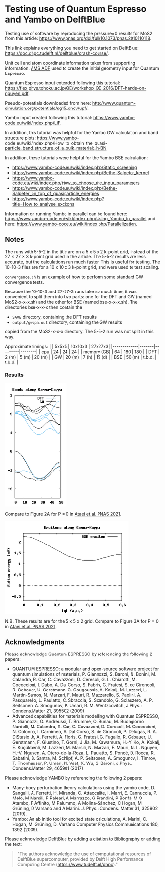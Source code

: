 # Testing use of Quantum Espresso and Yambo on DelftBlue
Testing use of software by reproducing the pressure=0 results for MoS2 from this article: https://www.pnas.org/doi/full/10.1073/pnas.2010110118.

This link explains everything you need to get started on DelftBlue: https://doc.dhpc.tudelft.nl/delftblue/crash-course/.

Unit cell and atom coordinate information taken from supporting information. [AMS ADF](https://www.scm.com/product/adf/) used to create the initial geometry input for Quantum Espresso.

Quantum Espresso input extended following this tutorial: https://flex.phys.tohoku.ac.jp/QE/workshop_QE_2016/DFT-hands-on-nguyen.pdf.

Pseudo-potentials downloaded from here: http://www.quantum-simulation.org/potentials/sg15_oncv/upf/.

Yambo input created following this tutorial: https://www.yambo-code.eu/wiki/index.php/LiF.

In addition, this tutorial was helpful for the Yambo GW  calculation and band structure plots: https://www.yambo-code.eu/wiki/index.php/How_to_obtain_the_quasi-particle_band_structure_of_a_bulk_material:_h-BN

In addition, these tutorials were helpful for the Yambo BSE calculation:
* https://www.yambo-code.eu/wiki/index.php/Static_screening
* https://www.yambo-code.eu/wiki/index.php/Bethe-Salpeter_kernel
* https://www.yambo-code.eu/wiki/index.php/How_to_choose_the_input_parameters
* https://www.yambo-code.eu/wiki/index.php/Bethe-Salpeter_on_top_of_quasiparticle_energies
* https://www.yambo-code.eu/wiki/index.php?title=How_to_analyse_excitons

Information on running Yambo in parallel can be found here: https://www.yambo-code.eu/wiki/index.php/Using_Yambo_in_parallel and here: https://www.yambo-code.eu/wiki/index.php/Parallelization.

## Notes
The runs with 5-5-2 in the title are on a 5 x 5 x 2 k-point grid, instead of the 27 × 27 × 3 k-point grid used in the article. The 5-5-2 results are less accurate, but the calculations run much faster. This is useful for testing. The 10-10-3 files are for a 10 x 10 x 3 k-point grid, and were used to test scaling.

`convergence.sh` is an example of how to perform some standard GW convergence tests.

Because the 10-10-3 and 27-27-3 runs take so much time, it was convenient to split them into two parts: one for the DFT and GW  (named MoS2-x-x-x.sh) and the other for BSE (named bse-x-x-x.sh). The directories bse-x-x-x then contain the
- `SAVE` directory, containing the DFT results
- `output/gwppa.out` directory, containing the GW results

copied from the MoS2-x-x-x directory. The 5-5-2 run was not split in this way.

Approximate timings:
|             | 5x5x5 | 10x10x3 | 27x27x3|
|-------------|-------|---------|--------|
| cpu         | 24    | 24      | 24     |
| memory (GB) | 64    | 180     | 180    |
| DFT         | 2 (m) | 5 (m)   | 20 (m) |
| GW          | 20 (m) | 7 (h)  | 15 (d) |
| BSE         | 50 (m) | t.b.d. | t.b.d. |

### Results
![DFT and GW band results for 27x27x3 grid](./figures/bands-27-27-3.png)

Compare to Figure 2A for P = 0 in [Ataei et.al. PNAS 2021](https://www.pnas.org/doi/full/10.1073/pnas.2010110118).

![BSE exciton for 5x5x2 grid](./figures/exciton-5-5-2.png)

N.B. These results are for the 5 x 5 x 2 grid.
Compare to Figure 3A for P = 0 in [Ataei et.al. PNAS 2021](https://www.pnas.org/doi/full/10.1073/pnas.2010110118).

## Acknowledgments
Please acknowledge Quantum ESPRESSO by referencing the following 2 papers:
* QUANTUM ESPRESSO: a modular and open-source software project for quantum simulations of materials, P. Giannozzi, S. Baroni, N. Bonini, M. Calandra, R. Car, C. Cavazzoni, D. Ceresoli, G. L. Chiarotti, M. Cococcioni, I. Dabo, A. Dal Corso, S. Fabris, G. Fratesi, S. de Gironcoli, R. Gebauer, U. Gerstmann, C. Gougoussis, A. Kokalj, M. Lazzeri, L. Martin-Samos, N. Marzari, F. Mauri, R. Mazzarello, S. Paolini, A. Pasquarello, L. Paulatto, C. Sbraccia, S. Scandolo, G. Sclauzero, A. P. Seitsonen, A. Smogunov, P. Umari, R. M. Wentzcovitch, J.Phys.: Condens.Matter 21, 395502 (2009)
* Advanced capabilities for materials modelling with Quantum ESPRESSO, P. Giannozzi, O. Andreussi, T. Brumme, O. Bunau, M. Buongiorno Nardelli, M. Calandra, R. Car, C. Cavazzoni, D. Ceresoli, M. Cococcioni, N. Colonna, I. Carnimeo, A. Dal Corso, S. de Gironcoli, P. Delugas, R. A. DiStasio Jr, A. Ferretti, A. Floris, G. Fratesi, G. Fugallo, R. Gebauer, U. Gerstmann, F. Giustino, T. Gorni, J Jia, M. Kawamura, H.-Y. Ko, A. Kokalj, E. Küçükbenli, M .Lazzeri, M. Marsili, N. Marzari, F. Mauri, N. L. Nguyen, H.-V. Nguyen, A. Otero-de-la-Roza, L. Paulatto, S. Poncé, D. Rocca, R. Sabatini, B. Santra, M. Schlipf, A. P. Seitsonen, A. Smogunov, I. Timrov, T. Thonhauser, P. Umari, N. Vast, X. Wu, S. Baroni, J.Phys.: Condens.Matter 29, 465901 (2017)

Please acknowledge YAMBO by referencing the following 2 papers:
* Many-body perturbation theory calculations using the yambo code,
D. Sangalli, A. Ferretti, H. Miranda, C. Attaccalite, I. Marri, E. Cannuccia, P. Melo,
M Marsili, F Paleari, A Marrazzo, G Prandini, P Bonfà, M O Atambo, F Affinito,
M Palummo, A Molina-Sánchez, C Hogan, M Grüning, D Varsano and A Marini.
J. Phys.: Condens. Matter 31, 325902 (2019).
* Yambo: An ab initio tool for excited state calculations,
A. Marini, C. Hogan, M. Grüning, D. Varsano
Computer Physics Communications 180, 1392 (2009).

Please acknowledge DelftBlue by [adding a citation to Bibliography](https://doc.dhpc.tudelft.nl/delftblue/Citing-DHPC) or adding the text:
> "The authors acknowledge the use of computational resources of DelftBlue supercomputer, provided by Delft High Performance Computing Centre (https://www.tudelft.nl/dhpc)."
